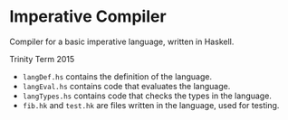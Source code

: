 
# Imperative Compiler

Compiler for a basic imperative language, written in Haskell.

Trinity Term 2015


- `langDef.hs` contains the definition of the language.
- `langEval.hs` contains code that evaluates the language.
- `langTypes.hs` contains code that checks the types in the language.
- `fib.hk` and `test.hk` are files written in the language, used for testing.